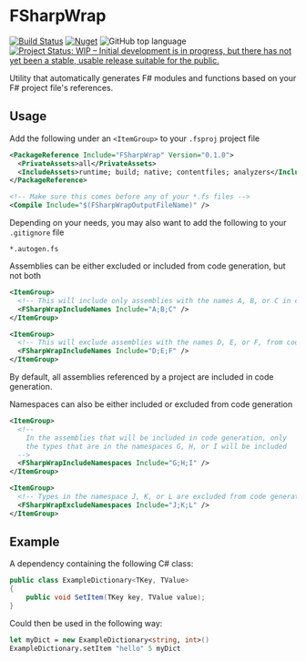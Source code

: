 # FSharpWrap
[![Build Status](https://github.com/davnavr/FSharpWrap/workflows/Build/badge.svg)](https://github.com/davnavr/FSharpWrap/actions?query=workflow%3ABuild)
[![Nuget](https://img.shields.io/nuget/v/FSharpWrap)](https://www.nuget.org/packages/FSharpWrap/)
![GitHub top language](https://img.shields.io/github/languages/top/davnavr/fsharpwrap)
[![Project Status: WIP – Initial development is in progress, but there has not yet been a stable, usable release suitable for the public.](https://www.repostatus.org/badges/latest/wip.svg)](https://www.repostatus.org/#wip)

Utility that automatically generates F# modules and functions based on your F# project file's references.

## Usage
Add the following under an `<ItemGroup>` to your `.fsproj` project file

```xml
<PackageReference Include="FSharpWrap" Version="0.1.0">
  <PrivateAssets>all</PrivateAssets>
  <IncludeAssets>runtime; build; native; contentfiles; analyzers</IncludeAssets>
</PackageReference>

<!-- Make sure this comes before any of your *.fs files -->
<Compile Include="$(FSharpWrapOutputFileName)" />
```

Depending on your needs, you may also want to add the following to your `.gitignore` file

```text
*.autogen.fs
```

Assemblies can be either excluded or included from code generation, but not both

```xml
<ItemGroup>
  <!-- This will include only assemblies with the names A, B, or C in code generation -->
  <FSharpWrapIncludeNames Include="A;B;C" />
</ItemGroup>
```
```xml
<ItemGroup>
  <!-- This will exclude assemblies with the names D, E, or F, from code generation -->
  <FSharpWrapIncludeNames Include="D;E;F" />
</ItemGroup>
```

By default, all assemblies referenced by a project are included in code generation.

Namespaces can also be either included or excluded from code generation

```xml
<ItemGroup>
  <!--
    In the assemblies that will be included in code generation, only
    the types that are in the namespaces G, H, or I will be included
  -->
  <FSharpWrapIncludeNamespaces Include="G;H;I" />
</ItemGroup>
```
```xml
<ItemGroup>
  <!-- Types in the namespace J, K, or L are excluded from code generation -->
  <FSharpWrapExcludeNamespaces Include="J;K;L" />
</ItemGroup>
```

## Example
A dependency containing the following C# class:

```cs
public class ExampleDictionary<TKey, TValue>
{
    public void SetItem(TKey key, TValue value);
}
```

Could then be used in the following way:
```fs
let myDict = new ExampleDictionary<string, int>()
ExampleDictionary.setItem "hello" 5 myDict
```
